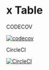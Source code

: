 # x Table

CODECOV

[![codecov](https://codecov.io/gh/SugandhaSapra/xtable/branch/master/graph/badge.svg?token=U224d7dx98)](https://codecov.io/gh/SugandhaSapra/xtable)

CircleCI

[![CircleCI](https://circleci.com/gh/supr8sung/yourTable/svg?style=svg&circle-token=e357f8f002725f4d0d18cc2ca0fa1fd6f44cba03)](https://circleci.com/gh/supr8sung/shakedTable)   

